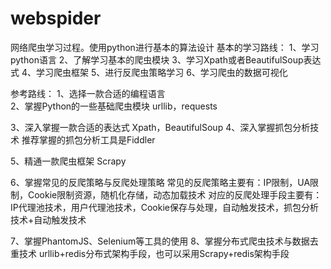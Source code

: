 # webspider
网络爬虫学习过程。使用python进行基本的算法设计
基本的学习路线：
1、学习python语言
2、了解学习基本的爬虫模块
3、学习Xpath或者BeautifulSoup表达式
4、学习爬虫框架
5、进行反爬虫策略学习
6、学习爬虫的数据可视化

参考路线：
1、选择一款合适的编程语言  
2、掌握Python的一些基础爬虫模块
urllib，requests

3、深入掌握一款合适的表达式
Xpath，BeautifulSoup
4、深入掌握抓包分析技术
推荐掌握的抓包分析工具是Fiddler

5、精通一款爬虫框架
Scrapy

6、掌握常见的反爬策略与反爬处理策略
常见的反爬策略主要有：IP限制，UA限制，Cookie限制资源，随机化存储，动态加载技术
对应的反爬处理手段主要有：IP代理池技术，用户代理池技术，Cookie保存与处理，自动触发技术，抓包分析技术+自动触发技术

7、掌握PhantomJS、Selenium等工具的使用
8、掌握分布式爬虫技术与数据去重技术
urllib+redis分布式架构手段，也可以采用Scrapy+redis架构手段
